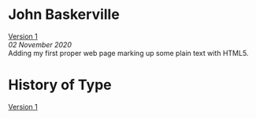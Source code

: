 John Baskerville
================
[Version 1](https://EmilyUssher.github.com/john_baskerville/baskerville-2.html)   
*02 November 2020*  
Adding my first proper web page marking up some plain text with HTML5.


History of Type
===============
[Version 1](https://EmilyUssher.github.com/john_baskerville/history-2.html) 
